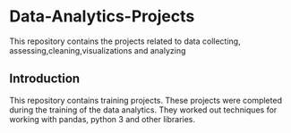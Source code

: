 # Data-Analytics-Projects
This repository contains the projects related to data collecting, assessing,cleaning,visualizations and analyzing
## Introduction
This repository contains training projects. These projects were completed during the training of the data analytics. They worked out techniques for working with pandas, python 3 and other libraries.
